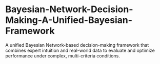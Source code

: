 # Bayesian-Network-Decision-Making-A-Unified-Bayesian-Framework
A unified Bayesian Network-based decision-making framework that combines expert intuition and real-world data to evaluate and optimize performance under complex, multi-criteria conditions.
